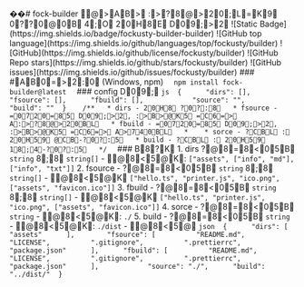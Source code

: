 ��#   f o c k - b u i l d e r 
 
 
 
 @>AB>  :>?8@>20;L=K9  0??0@0B  4;O  20H8E  D09;>2
 
 
 
 ! [ S t a t i c   B a d g e ] ( h t t p s : / / i m g . s h i e l d s . i o / b a d g e / f o c k u s t y - b u i l d e r - b u i l d e r ) 
 
 ! [ G i t H u b   t o p   l a n g u a g e ] ( h t t p s : / / i m g . s h i e l d s . i o / g i t h u b / l a n g u a g e s / t o p / f o c k u s t y / b u i l d e r ) 
 
 ! [ G i t H u b ] ( h t t p s : / / i m g . s h i e l d s . i o / g i t h u b / l i c e n s e / f o c k u s t y / b u i l d e r ) 
 
 ! [ G i t H u b   R e p o   s t a r s ] ( h t t p s : / / i m g . s h i e l d s . i o / g i t h u b / s t a r s / f o c k u s t y / b u i l d e r ) 
 
 ! [ G i t H u b   i s s u e s ] ( h t t p s : / / i m g . s h i e l d s . i o / g i t h u b / i s s u e s / f o c k u s t y / b u i l d e r ) 
 
 
 
 # # #   #AB0=>2:0  ( W i n d o w s ,   n p m ) 
 
 
 
 ` ` ` 
 
 n p m   i n s t a l l   f o c k - b u i l d e r @ l a t e s t 
 
 ` ` ` 
 
 
 
 # # #   c o n f i g   D09;
 
 
 
 ` ` ` j s 
 
 { 
 
         " d i r s " :   [ ] , 
 
         " f s o u r c e " :   [ ] , 
 
         " f b u i l d " :   [ ] , 
 
         
 
         " s o u r c e " :   " " , 
 
         " b u i l d " :   " " 
 
 } 
 
 
 
 / * * 
 
   *   d i r s   -   20H8  ?0?:8
 
   *   f s o u r c e   -   =0720=85  D09;>2,   :>B>@K5  =C6=>  A:>?8@>20BL
 
   *   f b u i l d   -   =0720=85  D09;>2,   :>B>@K5  =C6=>  A>740BL
 
   *   
 
   *   s o r c e   -   ?CBL  :  20H59  @CB- ?0?:5
 
   *   b u i l d   -   ?CBL  :  20H59  18;4- ?0?:5
 
   * / 
 
 ` ` ` 
 
 
 
 # # #   B8?K
 
 1 .   d i r s   ?@8=8<05B  ` s t r i n g `   8;8  ` s t r i n g [ ] ` 
 
 -   @8<5@K:   ` [ " a s s e t s " ,   [ " i n f o " ,   " m d " ] ,   [ " i n f o " ,   " t x t " ] ] ` 
 
 
 
 2 .   f s o u r c e   -   ?@8=8<05B  ` s t r i n g `   8;8  ` s t r i n g [ ] ` 
 
 -   @8<5@K  ` [ " h e l l o . t s " ,   " p r i n t e r . j s " ,   " i c o . p n g " ,   [ " a s s e t s " ,   " f a v i c o n . i c o " ] ] ` 
 
 3 .   f b u i l d   -   ?@8=8<05B  ` s t r i n g `   8;8  ` s t r i n g [ ] ` 
 
 -   @8<5@K  ` [ " h e l l o . t s " ,   " p r i n t e r . j s " ,   " i c o . p n g " ,   [ " a s s e t s " ,   " f a v i c o n . i c o " ] ] ` 
 
 
 
 4 .   s o r c e   -   ?@8=8<05B  ` s t r i n g ` 
 
 -   @8<5@K:   ` . / ` 
 
 5 .   b u i l d   -   ?@8=8<05B  ` s t r i n g ` 
 
 -   @8<5@K:   ` . / d i s t ` 
 
 
 
 
 
 -   @8<5@
 
 ` ` ` j s o n 
 
 { 
 
         " d i r s " :   [ 
 
                 " a s s e t s " 
 
         ] , 
 
 
 
         " f s o u r c e " :   [ 
 
                 " R E A D M E . m d " , 
 
                 " L I C E N S E " , 
 
                 " . g i t i g n o r e " , 
 
                 " . p r e t t i e r r c " , 
 
                 " p a c k a g e . j s o n " 
 
         ] , 
 
         " f b u i l d " :   [ 
 
                 " R E A D M E . m d " , 
 
                 " L I C E N S E " , 
 
                 " . g i t i g n o r e " , 
 
                 " . p r e t t i e r r c " , 
 
                 " p a c k a g e . j s o n " 
 
         ] , 
 
         
 
         " s o u r c e " :   " . / " , 
 
         " b u i l d " :   " . . / d i s t / " 
 
 } 
 
 ` ` ` 
